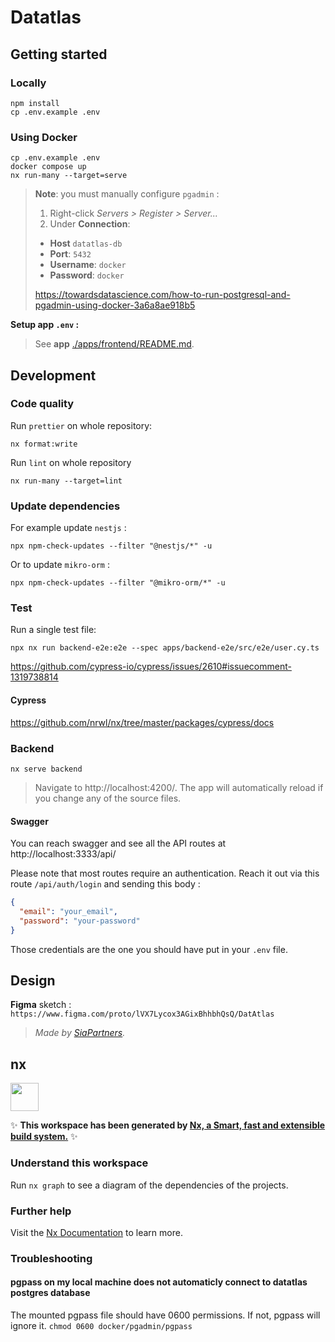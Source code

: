 # Datatlas

## Getting started

### Locally

```
npm install
cp .env.example .env
```

### Using **Docker**

```
cp .env.example .env
docker compose up
nx run-many --target=serve
```

> **Note**: you must manually configure `pgadmin` :
>
> 1. Right-click _Servers > Register > Server..._
> 2. Under **Connection**:
>
> - **Host** `datatlas-db`
> - **Port**: `5432`
> - **Username**: `docker`
> - **Password**: `docker`
>
> https://towardsdatascience.com/how-to-run-postgresql-and-pgadmin-using-docker-3a6a8ae918b5

**Setup app `.env` :**

> See **app** [./apps/frontend/README.md](./apps/frontend/README.md).

## Development

### Code quality

Run `prettier` on whole repository:

```
nx format:write
```

Run `lint` on whole repository

```
nx run-many --target=lint
```

### Update dependencies

For example update `nestjs` :

```shell
npx npm-check-updates --filter "@nestjs/*" -u
```

Or to update `mikro-orm` :

```
npx npm-check-updates --filter "@mikro-orm/*" -u
```

### Test

Run a single test file:

```
npx nx run backend-e2e:e2e --spec apps/backend-e2e/src/e2e/user.cy.ts
```

https://github.com/cypress-io/cypress/issues/2610#issuecomment-1319738814

#### Cypress

https://github.com/nrwl/nx/tree/master/packages/cypress/docs

### Backend

```
nx serve backend
```

> Navigate to http://localhost:4200/. The app will automatically reload if you change any of the source files.

#### Swagger

You can reach swagger and see all the API routes at http://localhost:3333/api/

Please note that most routes require an authentication. Reach it out via this route `/api/auth/login` and
sending this body :

```json
{
  "email": "your_email",
  "password": "your-password"
}
```

Those credentials are the one you should have put in your `.env` file.

## Design

**Figma** sketch :
`https://www.figma.com/proto/lVX7Lycox3AGixBhhbhQsQ/DatAtlas`

> _Made by [SiaPartners](https://www.sia-partners.com/)._

## nx

<a href="https://nx.dev" target="_blank" rel="noreferrer"><img src="https://raw.githubusercontent.com/nrwl/nx/master/images/nx-logo.png" width="45"></a>

✨ **This workspace has been generated by [Nx, a Smart, fast and extensible build system.](https://nx.dev)** ✨

### Understand this workspace

Run `nx graph` to see a diagram of the dependencies of the projects.

### Further help

Visit the [Nx Documentation](https://nx.dev) to learn more.

### Troubleshooting

#### pgpass on my local machine does not automaticly connect to datatlas postgres database

The mounted pgpass file should have 0600 permissions. If not, pgpass will ignore it.
`chmod 0600 docker/pgadmin/pgpass`
